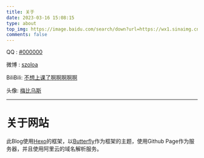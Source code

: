```yaml
---
title: 关于
date: 2023-03-16 15:08:15
type: about
top_img: https://image.baidu.com/search/down?url=https://wx1.sinaimg.cn/mw2000/00817ymegy1hcr7bdmypoj32yo1o0b29.jpg
comments: false
---
```


QQ : [#000000](https://user.qzone.qq.com/2176165417)

微博 : [szoloa](https://www.weibo.com/szoloa) 

BiliBili: [不想上课了啊啊啊啊啊](https://space.bilibili.com/440171319)

头像: [梅比乌斯](https://bcy.net/item/detail/7021829282062146599)

----- 

# 关于网站 

此Blog使用[Hexo](https://github.com/hexojs/hexo)的框架，以[Butterfly](https://github.com/jerryc127/hexo-theme-butterfly)作为框架的主题，使用Github Page作为服务器，并且使用阿里云的域名解析服务。
